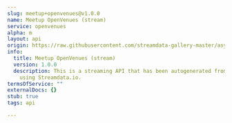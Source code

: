 ```yaml
---
slug: meetup+openvenues@v1.0.0
name: Meetup OpenVenues (stream)
service: openvenues
alpha: m
layout: api
origin: https://raw.githubusercontent.com/streamdata-gallery-master/asyncapi/master/_listings/meetup/meetup-openvenues-stream-async.md
info:
  title: Meetup OpenVenues (stream)
  version: 1.0.0
  description: This is a streaming API that has been autogenerated from the Meetup
    using Streamdata.io.
termsOfService: ""
externalDocs: {}
stub: true
tags: api

---
```

